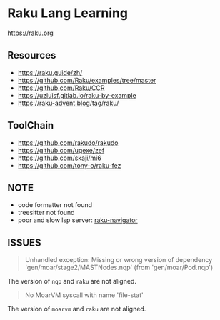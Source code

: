 # Raku Lang Learning

https://raku.org

## Resources

- https://raku.guide/zh/
- https://github.com/Raku/examples/tree/master
- https://github.com/Raku/CCR
- https://uzluisf.gitlab.io/raku-by-example
- https://raku-advent.blog/tag/raku/

## ToolChain

- https://github.com/rakudo/rakudo
- https://github.com/ugexe/zef
- https://github.com/skaji/mi6
- https://github.com/tony-o/raku-fez

## NOTE

- code formatter not found
- treesitter not found
- poor and slow lsp server: [raku-navigator](https://github.com/bscan/RakuNavigator)


## ISSUES

> Unhandled exception: Missing or wrong version of dependency 'gen/moar/stage2/MASTNodes.nqp' (from 'gen/moar/Pod.nqp')

The version of `nqp` and `raku` are not aligned.


> No MoarVM syscall with name 'file-stat'

The version of `moarvm` and `raku` are not aligned.
